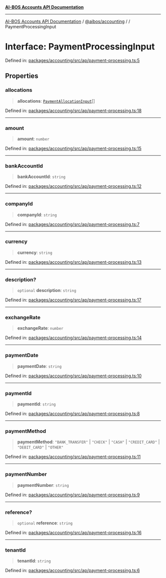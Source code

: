 [**AI-BOS Accounts API Documentation**](../../../README.md)

***

[AI-BOS Accounts API Documentation](../../../README.md) / [@aibos/accounting](../README.md) / [](../README.md) / PaymentProcessingInput

# Interface: PaymentProcessingInput

Defined in: [packages/accounting/src/ap/payment-processing.ts:5](https://github.com/pohlai88/accounts/blob/48103fb36d28b2b9bfb33472b6de2f719773cde9/packages/accounting/src/ap/payment-processing.ts#L5)

## Properties

### allocations

> **allocations**: [`PaymentAllocationInput`](PaymentAllocationInput.md)[]

Defined in: [packages/accounting/src/ap/payment-processing.ts:18](https://github.com/pohlai88/accounts/blob/48103fb36d28b2b9bfb33472b6de2f719773cde9/packages/accounting/src/ap/payment-processing.ts#L18)

***

### amount

> **amount**: `number`

Defined in: [packages/accounting/src/ap/payment-processing.ts:15](https://github.com/pohlai88/accounts/blob/48103fb36d28b2b9bfb33472b6de2f719773cde9/packages/accounting/src/ap/payment-processing.ts#L15)

***

### bankAccountId

> **bankAccountId**: `string`

Defined in: [packages/accounting/src/ap/payment-processing.ts:12](https://github.com/pohlai88/accounts/blob/48103fb36d28b2b9bfb33472b6de2f719773cde9/packages/accounting/src/ap/payment-processing.ts#L12)

***

### companyId

> **companyId**: `string`

Defined in: [packages/accounting/src/ap/payment-processing.ts:7](https://github.com/pohlai88/accounts/blob/48103fb36d28b2b9bfb33472b6de2f719773cde9/packages/accounting/src/ap/payment-processing.ts#L7)

***

### currency

> **currency**: `string`

Defined in: [packages/accounting/src/ap/payment-processing.ts:13](https://github.com/pohlai88/accounts/blob/48103fb36d28b2b9bfb33472b6de2f719773cde9/packages/accounting/src/ap/payment-processing.ts#L13)

***

### description?

> `optional` **description**: `string`

Defined in: [packages/accounting/src/ap/payment-processing.ts:17](https://github.com/pohlai88/accounts/blob/48103fb36d28b2b9bfb33472b6de2f719773cde9/packages/accounting/src/ap/payment-processing.ts#L17)

***

### exchangeRate

> **exchangeRate**: `number`

Defined in: [packages/accounting/src/ap/payment-processing.ts:14](https://github.com/pohlai88/accounts/blob/48103fb36d28b2b9bfb33472b6de2f719773cde9/packages/accounting/src/ap/payment-processing.ts#L14)

***

### paymentDate

> **paymentDate**: `string`

Defined in: [packages/accounting/src/ap/payment-processing.ts:10](https://github.com/pohlai88/accounts/blob/48103fb36d28b2b9bfb33472b6de2f719773cde9/packages/accounting/src/ap/payment-processing.ts#L10)

***

### paymentId

> **paymentId**: `string`

Defined in: [packages/accounting/src/ap/payment-processing.ts:8](https://github.com/pohlai88/accounts/blob/48103fb36d28b2b9bfb33472b6de2f719773cde9/packages/accounting/src/ap/payment-processing.ts#L8)

***

### paymentMethod

> **paymentMethod**: `"BANK_TRANSFER"` \| `"CHECK"` \| `"CASH"` \| `"CREDIT_CARD"` \| `"DEBIT_CARD"` \| `"OTHER"`

Defined in: [packages/accounting/src/ap/payment-processing.ts:11](https://github.com/pohlai88/accounts/blob/48103fb36d28b2b9bfb33472b6de2f719773cde9/packages/accounting/src/ap/payment-processing.ts#L11)

***

### paymentNumber

> **paymentNumber**: `string`

Defined in: [packages/accounting/src/ap/payment-processing.ts:9](https://github.com/pohlai88/accounts/blob/48103fb36d28b2b9bfb33472b6de2f719773cde9/packages/accounting/src/ap/payment-processing.ts#L9)

***

### reference?

> `optional` **reference**: `string`

Defined in: [packages/accounting/src/ap/payment-processing.ts:16](https://github.com/pohlai88/accounts/blob/48103fb36d28b2b9bfb33472b6de2f719773cde9/packages/accounting/src/ap/payment-processing.ts#L16)

***

### tenantId

> **tenantId**: `string`

Defined in: [packages/accounting/src/ap/payment-processing.ts:6](https://github.com/pohlai88/accounts/blob/48103fb36d28b2b9bfb33472b6de2f719773cde9/packages/accounting/src/ap/payment-processing.ts#L6)
